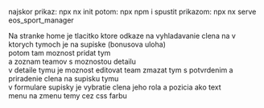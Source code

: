 najskor prikaz: npx nx init
potom: npx npm i
spustit prikazom: npx nx serve eos_sport_manager

Na stranke home je tlacitko ktore odkaze na vyhladavanie clena na v ktorych tymoch je na supiske (bonusova uloha) <br />
potom tam moznost pridat tym <br />
a zoznam teamov s moznostou detailu <br />
v detaile tymu je moznost editovat team zmazat tym s potvrdenim a priradenie clena na supisku tymu <br />
v formulare supisky je vybratie clena jeho rola a pozicia ako text <br />
menu na zmenu temy cez css farbu <br />
